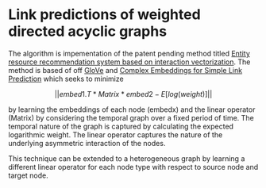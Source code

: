 # Link predictions of weighted directed acyclic graphs
The algorithm is impementation of the patent pending method titled [Entity resource recommendation system based on interaction vectorization](https://patentimages.storage.googleapis.com/0a/ed/f5/47c57355c3ef30/US20200151597A1.pdf). The method is based of off [GloVe](https://nlp.stanford.edu/pubs/glove.pdf) and [Complex Embeddings for Simple Link Prediction](https://arxiv.org/pdf/1606.06357.pdf) which seeks to minimize 
```math
|| embed1.T*Matrix*embed2 - E[log(weight)] ||
```
by learning the embeddings of each node (embedx) and the linear operator (Matrix) by considering the temporal graph over a fixed period of time. The temporal nature of the graph is captured by calculating the expected logarithmic weight. The linear operator captures the nature of the underlying asymmetric interaction of the nodes. 

This technique can be extended to a heterogeneous graph by learning a different linear operator for each node type with respect to source node and target node. 
